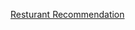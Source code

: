 <!DOCTYPE html>
<html>
<body>

  <a href="https://jordan-valley-shawarma.square.site/">Resturant Recommendation</a>

</body>
</html>
